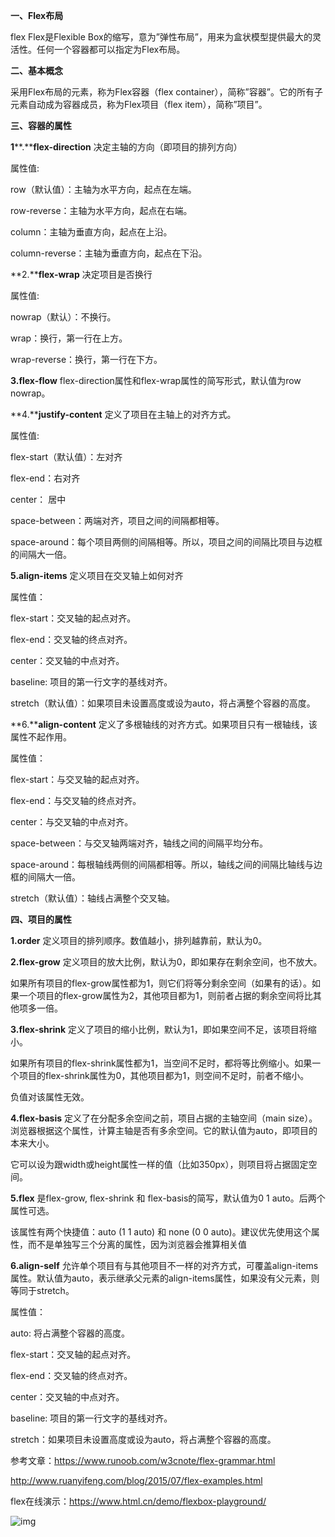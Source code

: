 **一、Flex布局**

flex Flex是Flexible Box的缩写，意为”弹性布局”，用来为盒状模型提供最大的灵活性。任何一个容器都可以指定为Flex布局。



**二、基本概念**

采用Flex布局的元素，称为Flex容器（flex container），简称”容器”。它的所有子元素自动成为容器成员，称为Flex项目（flex item），简称”项目”。



**三、容器的属性**

**1****.****flex-direction**   决定主轴的方向（即项目的排列方向）

属性值:

row（默认值）：主轴为水平方向，起点在左端。

row-reverse：主轴为水平方向，起点在右端。

column：主轴为垂直方向，起点在上沿。

column-reverse：主轴为垂直方向，起点在下沿。



**2.****flex-wrap**  决定项目是否换行

属性值:

nowrap（默认）：不换行。

wrap：换行，第一行在上方。

wrap-reverse：换行，第一行在下方。



**3.flex-flow**  flex-direction属性和flex-wrap属性的简写形式，默认值为row nowrap。



**4.****justify-content**   定义了项目在主轴上的对齐方式。

属性值:

flex-start（默认值）：左对齐

flex-end：右对齐

center： 居中

space-between：两端对齐，项目之间的间隔都相等。

space-around：每个项目两侧的间隔相等。所以，项目之间的间隔比项目与边框的间隔大一倍。



**5.align-items**  定义项目在交叉轴上如何对齐

属性值：

flex-start：交叉轴的起点对齐。

flex-end：交叉轴的终点对齐。

center：交叉轴的中点对齐。

baseline: 项目的第一行文字的基线对齐。

stretch（默认值）：如果项目未设置高度或设为auto，将占满整个容器的高度。



**6.****align-content**  定义了多根轴线的对齐方式。如果项目只有一根轴线，该属性不起作用。

属性值：

flex-start：与交叉轴的起点对齐。

flex-end：与交叉轴的终点对齐。

center：与交叉轴的中点对齐。

space-between：与交叉轴两端对齐，轴线之间的间隔平均分布。

space-around：每根轴线两侧的间隔都相等。所以，轴线之间的间隔比轴线与边框的间隔大一倍。

stretch（默认值）：轴线占满整个交叉轴。



**四、项目的属性**

**1.order**  定义项目的排列顺序。数值越小，排列越靠前，默认为0。



**2.flex-grow** 定义项目的放大比例，默认为0，即如果存在剩余空间，也不放大。

如果所有项目的flex-grow属性都为1，则它们将等分剩余空间（如果有的话）。如果一个项目的flex-grow属性为2，其他项目都为1，则前者占据的剩余空间将比其他项多一倍。



**3.flex-shrink** 定义了项目的缩小比例，默认为1，即如果空间不足，该项目将缩小。

如果所有项目的flex-shrink属性都为1，当空间不足时，都将等比例缩小。如果一个项目的flex-shrink属性为0，其他项目都为1，则空间不足时，前者不缩小。

负值对该属性无效。



**4.flex-basis** 定义了在分配多余空间之前，项目占据的主轴空间（main size）。浏览器根据这个属性，计算主轴是否有多余空间。它的默认值为auto，即项目的本来大小。

它可以设为跟width或height属性一样的值（比如350px），则项目将占据固定空间。



**5.flex**  是flex-grow, flex-shrink 和 flex-basis的简写，默认值为0 1 auto。后两个属性可选。

该属性有两个快捷值：auto (1 1 auto) 和 none (0 0 auto)。建议优先使用这个属性，而不是单独写三个分离的属性，因为浏览器会推算相关值



**6.align-self** 允许单个项目有与其他项目不一样的对齐方式，可覆盖align-items属性。默认值为auto，表示继承父元素的align-items属性，如果没有父元素，则等同于stretch。

属性值：

auto: 将占满整个容器的高度。

flex-start：交叉轴的起点对齐。

flex-end：交叉轴的终点对齐。

center：交叉轴的中点对齐。

baseline: 项目的第一行文字的基线对齐。

stretch：如果项目未设置高度或设为auto，将占满整个容器的高度。





参考文章：<https://www.runoob.com/w3cnote/flex-grammar.html>

   <http://www.ruanyifeng.com/blog/2015/07/flex-examples.html>

flex在线演示：<https://www.html.cn/demo/flexbox-playground/>

![img](C:/Users/yafei/AppData/Local/YNote/data/m15508511041_1@163.com/5a58ce3ee9b141ed99a4ed4caf65e1a3/image.jpg)